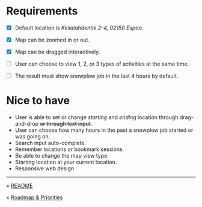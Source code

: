 
Requirements
===

- [x] Default location is _Keilalahdentie 2-4, 02150 Espoo_.
- [x] Map can be zoomed in or out.
- [x] Map can be dragged interactively.
- [ ] User can choose to view 1, 2, or 3 types of activities at the same time.
- [ ] The result must show snowplow job in the last 4 hours by default.


Nice to have
===

- User is able to set or change _starting_ and _ending_ location through drag-and-drop ~~or through text input~~.
- User can choose how many hours in the past a snowplow job started or was going on.
- Search input auto-complete.
- Remember locations or bookmark sessions.
- Be able to change the map view type.
- Starting location at your current location.
- Responsive web design

----

» [README](https://github.com/islandjoe/lumiaura)

« [Roadmap & Priorities](Priorities.md)